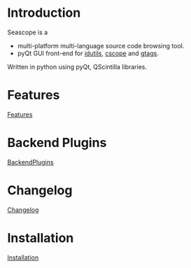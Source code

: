# Introduction #
Seascope is a
  * multi-platform multi-language source code browsing tool.
  * pyQt GUI front-end for [idutils](http://www.gnu.org/software/idutils/), [cscope](http://cscope.sourceforge.net/) and [gtags](http://www.gnu.org/software/global/).


Written in python using pyQt, QScintilla libraries.

# Features #
[Features](Features.md)

# Backend Plugins #
[BackendPlugins](BackendPlugins.md)

# Changelog #
[Changelog](Changelog.md)

# Installation #
[Installation](Installation.md)